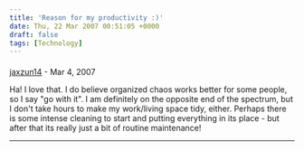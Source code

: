```yaml
---
title: 'Reason for my productivity :)'
date: Thu, 22 Mar 2007 00:51:05 +0000
draft: false
tags: [Technology]
---
```



#### 
[jaxzun14](http://jaxzun14.wordpress.com/ "jacquie.moreno@gmail.com") - <time datetime="2007-03-22 10:42:29">Mar 4, 2007</time>

Ha! I love that. I do believe organized chaos works better for some people, so I say "go with it". I am definitely on the opposite end of the spectrum, but I don't take hours to make my work/living space tidy, either. Perhaps there is some intense cleaning to start and putting everything in its place - but after that its really just a bit of routine maintenance!
<hr />
